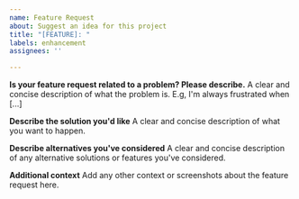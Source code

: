 ```yaml
---
name: Feature Request
about: Suggest an idea for this project
title: "[FEATURE]: "
labels: enhancement
assignees: ''

---
```


**Is your feature request related to a problem? Please describe.**
A clear and concise description of what the problem is. E.g, I'm always frustrated when [...]

**Describe the solution you'd like**
A clear and concise description of what you want to happen.

**Describe alternatives you've considered**
A clear and concise description of any alternative solutions or features you've considered.

**Additional context**
Add any other context or screenshots about the feature request here.
